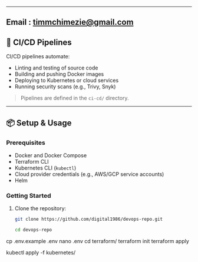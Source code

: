 
---
## Email : timmchimezie@gmail.com
## 🔁 CI/CD Pipelines

CI/CD pipelines automate:

- Linting and testing of source code
- Building and pushing Docker images
- Deploying to Kubernetes or cloud services
- Running security scans (e.g., Trivy, Snyk)

> Pipelines are defined in the `ci-cd/` directory.

---

## 📦 Setup & Usage

### Prerequisites

- Docker and Docker Compose
- Terraform CLI
- Kubernetes CLI (`kubectl`)
- Cloud provider credentials (e.g., AWS/GCP service accounts)
- Helm

### Getting Started

1. Clone the repository:
   ```bash
   git clone https://github.com/digital1986/devops-repo.git

   cd devops-repo
cp .env.example .env
nano .env
cd terraform/
terraform init
terraform apply

kubectl apply -f kubernetes/
